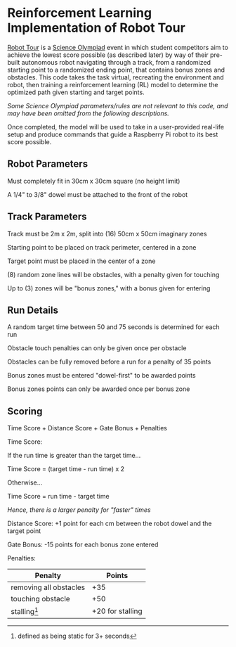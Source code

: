 # Reinforcement Learning Implementation of Robot Tour

[Robot Tour](https://scioly.org/wiki/index.php/Robot_Tour) is a [Science Olympiad](https://www.soinc.org/) event in which student competitors aim to achieve the lowest score possible (as described later) by way of their pre-built autonomous robot navigating through a track, from a randomized starting point to a randomized ending point, that contains bonus zones and obstacles. This code takes the task virtual, recreating the environment and robot, then training a reinforcement learning (RL) model to determine the optimized path given starting and target points.

*Some Science Olympiad parameters/rules are not relevant to this code, and may have been omitted from the following descriptions.*

Once completed, the model will be used to take in a user-provided real-life setup and produce commands that guide a Raspberry Pi robot to its best score possible.

## Robot Parameters
Must completely fit in 30cm x 30cm square (no height limit)

A 1/4" to 3/8" dowel must be attached to the front of the robot

## Track Parameters
Track must be 2m x 2m, split into (16) 50cm x 50cm imaginary zones

Starting point to be placed on track perimeter, centered in a zone

Target point must be placed in the center of a zone

(8) random zone lines will be obstacles, with a penalty given for touching

Up to (3) zones will be "bonus zones," with a bonus given for entering

## Run Details
A random target time between 50 and 75 seconds is determined for each run

Obstacle touch penalties can only be given once per obstacle

Obstacles can be fully removed before a run for a penalty of 35 points

Bonus zones must be entered "dowel-first" to be awarded points

Bonus zones points can only be awarded once per bonus zone

## Scoring
Time Score + Distance Score + Gate Bonus + Penalties

Time Score:

If the run time is greater than the target time...

Time Score = (target time - run time) x 2

Otherwise...

Time Score = run time - target time

*Hence, there is a larger penalty for "faster" times*

Distance Score: +1 point for each cm between the robot dowel and the target point

Gate Bonus: -15 points for each bonus zone entered

Penalties: 

Penalty | Points
--- | ---
removing all obstacles | +35 
touching obstacle | +50 
stalling[^1] | +20 for stalling

[^1]: defined as being static for 3+ seconds
